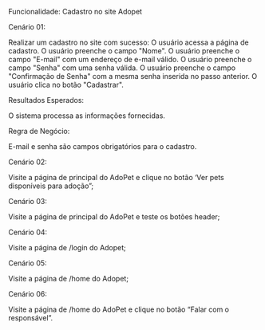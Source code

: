 Funcionalidade: Cadastro no site Adopet

Cenário 01: 

Realizar um cadastro no site com sucesso:
O usuário acessa a página de cadastro.
O usuário preenche o campo "Nome".
O usuário preenche o campo "E-mail" com um endereço de e-mail válido.
O usuário preenche o campo "Senha" com uma senha válida.
O usuário preenche o campo "Confirmação de Senha" com a mesma senha inserida no passo anterior.
O usuário clica no botão "Cadastrar".

Resultados Esperados:

O sistema processa as informações fornecidas.

Regra de Negócio:

E-mail e senha são campos obrigatórios para o cadastro.

Cenário 02:

Visite a página de principal do AdoPet e clique no botão ‘Ver pets disponíveis para adoção”;

Cenário 03:

Visite a página de principal do AdoPet e teste os botões header;

Cenário 04:

Visite a página de /login do Adopet;

Cenário 05:

Visite a página de /home do Adopet;

Cenário 06:

Visite a página de /home do AdoPet e clique no botão “Falar com o responsável”.